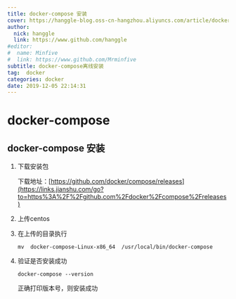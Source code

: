 ```yaml
---
title: docker-compose 安装
cover: https://hanggle-blog.oss-cn-hangzhou.aliyuncs.com/article/docker-compose.png
author: 
  nick: hanggle
  link: https://www.github.com/hanggle
#editor:
#  name: Minfive
#  link: https://www.github.com/Mrminfive
subtitle: docker-compose离线安装
tag:  docker
categories: docker
date: 2019-12-05 22:14:31
---
```


#  docker-compose 
##  docker-compose 安装

1. 下载安装包

   下载地址：[https://github.com/docker/compose/releases](https://links.jianshu.com/go?to=https%3A%2F%2Fgithub.com%2Fdocker%2Fcompose%2Freleases)

2. 上传centos

3. 在上传的目录执行

   ```shell
   mv  docker-compose-Linux-x86_64  /usr/local/bin/docker-compose
   ```

4. 验证是否安装成功

   ```shell
   docker-compose --version
   ```

   正确打印版本号，则安装成功